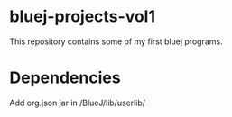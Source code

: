 # bluej-projects-vol1

This repository contains some of my first bluej programs.

# Dependencies
Add org.json jar in /BlueJ/lib/userlib/